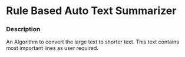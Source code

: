 # Rule Based Auto Text Summarizer
### Description
 An Algorithm to convert the large text to shorter text. This text contains most important lines as user required.
